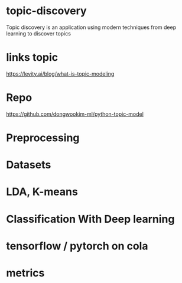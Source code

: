 # topic-discovery
Topic discovery is an application using modern techniques from deep learning to discover topics 

# links topic
https://levity.ai/blog/what-is-topic-modeling

# Repo
https://github.com/dongwookim-ml/python-topic-model


# Preprocessing 

# Datasets 

# LDA, K-means  

# Classification With Deep learning 

# tensorflow / pytorch  on cola  

# metrics



